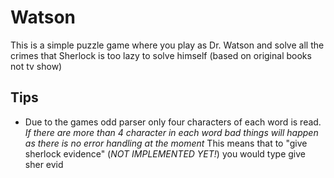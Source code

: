 Watson
======
This is a simple puzzle game where you play as Dr. Watson and solve all the crimes that Sherlock is too lazy to solve himself (based on original books not tv show)

Tips
----
* Due to the games odd parser only four characters of each word is read. 
*If there are more than 4 character in each word bad things will happen as there is no error handling at the moment*
This means that to "give sherlock evidence" (*NOT IMPLEMENTED YET!*) you would type 
	give sher evid

